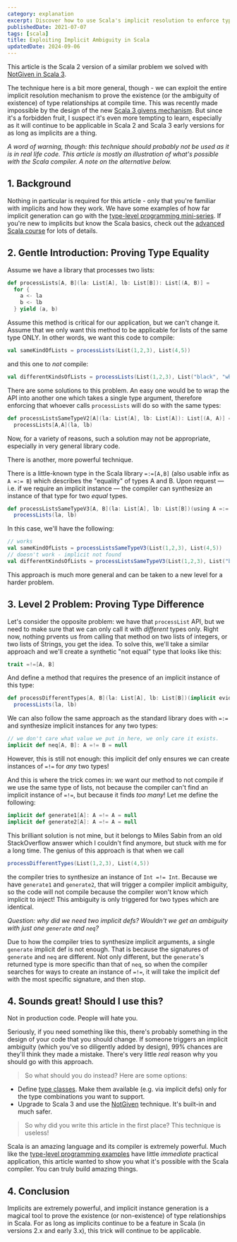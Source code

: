 ```yaml
---
category: explanation
excerpt: Discover how to use Scala's implicit resolution to enforce type relationships at compile time
publishedDate: 2021-07-07
tags: [scala]
title: Exploiting Implicit Ambiguity in Scala
updatedDate: 2024-09-06
---
```


This article is the Scala 2 version of a similar problem we solved with [NotGiven in Scala 3](/articles/scala-3-anti-givens).

The technique here is a bit more general, though - we can exploit the entire implicit resolution mechanism to prove the existence (or the ambiguity of existence) of type relationships at compile time. This was recently made impossible by the design of the new [Scala 3 givens mechanism](/articles/scala-3-givens-vs-implicits). But since it's a forbidden fruit, I suspect it's even more tempting to learn, especially as it will continue to be applicable in Scala 2 and Scala 3 early versions for as long as implicits are a thing.

_A word of warning, though: this technique should probably not be used as it is in real life code. This article is mostly an illustration of what's possible with the Scala compiler. A note on the alternative below._

## 1. Background

Nothing in particular is required for this article - only that you're familiar with implicits and how they work. We have some examples of how far implicit generation can go with the [type-level programming mini-series](/articles/type-level-programming-in-scala-part-1-numbers-and-comparisons). If you're new to implicits but know the Scala basics, check out the [advanced Scala course](/courses/advanced-scala) for lots of details.

## 2. Gentle Introduction: Proving Type Equality

Assume we have a library that processes two lists:

```scala
def processLists[A, B](la: List[A], lb: List[B]): List[(A, B)] =
  for {
    a <- la
    b <- lb
  } yield (a, b)
```

Assume this method is critical for our application, but we can't change it. Assume that we only want this method to be applicable for lists of the same type ONLY. In other words, we want this code to compile:

```scala
val sameKindOfLists = processLists(List(1,2,3), List(4,5))
```

and this one to _not_ compile:

```scala
val differentKindsOfLists = processLists(List(1,2,3), List("black", "white"))
```

There are some solutions to this problem. An easy one would be to wrap the API into another one which takes a single type argument, therefore enforcing that whoever calls `processLists` will do so with the same types:

```scala
def processListsSameTypeV2[A](la: List[A], lb: List[A]): List[(A, A)] =
  processLists[A,A](la, lb)
```

Now, for a variety of reasons, such a solution may not be appropriate, especially in very general library code.

There is another, more powerful technique.

There is a little-known type in the Scala library `=:=[A,B]` (also usable infix as `A =:= B`) which describes the "equality" of types A and B. Upon request &mdash; i.e. if we require an implicit instance &mdash; the compiler can synthesize an instance of that type for two _equal_ types.

```scala
def processListsSameTypeV3[A, B](la: List[A], lb: List[B])(using A =:= B): List[(A, B)] =
  processLists(la, lb)
```

In this case, we'll have the following:

```scala
// works
val sameKindOfLists = processListsSameTypeV3(List(1,2,3), List(4,5))
// doesn't work - implicit not found
val differentKindsOfLists = processListsSameTypeV3(List(1,2,3), List("black", "white"))
```

This approach is much more general and can be taken to a new level for a harder problem.

## 3. Level 2 Problem: Proving Type Difference

Let's consider the opposite problem: we have that `processList` API, but we need to make sure that we can only call it with _different_ types only. Right now, nothing prvents us from calling that method on two lists of integers, or two lists of Strings, you get the idea. To solve this, we'll take a similar approach and we'll create a synthetic "not equal" type that looks like this:

```scala
trait =!=[A, B]
```

And define a method that requires the presence of an implicit instance of this type:

```scala
def processDifferentTypes[A, B](la: List[A], lb: List[B])(implicit evidence: A =!= B): List[(A, B)] =
  processLists(la, lb)
```

We can also follow the same approach as the standard library does with `=:=` and synthesize implicit instances for any two types:

```scala
// we don't care what value we put in here, we only care it exists.
implicit def neq[A, B]: A =!= B = null
```

However, this is still not enough: this implicit def only ensures we can create instances of `=!=` for _any_ two types!

And this is where the trick comes in: we want our method to not compile if we use the same type of lists, not because the compiler can't find an implicit instance of `=!=`, but because it finds _too many_! Let me define the following:

```scala
implicit def generate1[A]: A =!= A = null
implicit def generate2[A]: A =!= A = null
```

This brilliant solution is not mine, but it belongs to Miles Sabin from an old StackOverflow answer which I couldn't find anymore, but stuck with me for a long time. The genius of this approach is that when we call

```scala
processDifferentTypes(List(1,2,3), List(4,5))
```

the compiler tries to synthesize an instance of `Int =!= Int`. Because we have `generate1` and `generate2`, that will trigger a compiler implicit ambiguity, so the code will not compile because the compiler won't know which implicit to inject! This ambiguity is only triggered for two types which are identical.

_Question: why did we need two implicit defs? Wouldn't we get an ambiguity with just one `generate` and `neq`?_

Due to how the compiler tries to synthesize implicit arguments, a single `generate` implicit def is not enough. That is because the signatures of `generate` and `neq` are different. Not only different, but the `generate`'s returned type is more specific than that of `neq`, so when the compiler searches for ways to create an instance of `=!=`, it will take the implicit def with the most specific signature, and then stop.

## 4. Sounds great! Should I use this?

Not in production code. People will hate you.

Seriously, if you need something like this, there's probably something in the design of your code that you should change. If someone triggers an implicit ambiguity (which you've so diligently added by design), 99% chances are they'll think they made a mistake. There's very little _real_ reason why you should go with this approach.

> So what should you do instead? Here are some options:

- Define [type classes](/articles/why-are-scala-type-classes-useful). Make them available (e.g. via implicit defs) only for the type combinations you want to support.
- Upgrade to Scala 3 and use the [NotGiven](/articles/scala-3-anti-givens) technique. It's built-in and much safer.

> So why did you write this article in the first place? This technique is useless!

Scala is an amazing language and its compiler is extremely powerful. Much like the [type-level programming examples](/articles/type-level-programming-in-scala-part-1-numbers-and-comparisons) have little _immediate_ practical application, this article wanted to show you what it's possible with the Scala compiler. You can truly build amazing things.

## 4. Conclusion

Implicits are extremely powerful, and implicit instance generation is a magical tool to prove the existence (or non-existence) of type relationships in Scala. For as long as implicits continue to be a feature in Scala (in versions 2.x and early 3.x), this trick will continue to be applicable.
